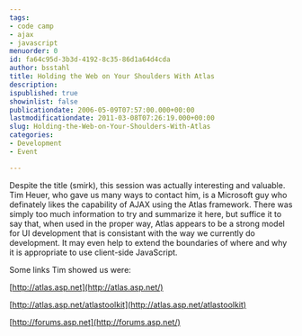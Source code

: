 ```yaml
---
tags:
- code camp
- ajax
- javascript
menuorder: 0
id: fa64c95d-3b3d-4192-8c35-86d1a64d4cda
author: bsstahl
title: Holding the Web on Your Shoulders With Atlas
description: 
ispublished: true
showinlist: false
publicationdate: 2006-05-09T07:57:00.000+00:00
lastmodificationdate: 2011-03-08T07:26:19.000+00:00
slug: Holding-the-Web-on-Your-Shoulders-With-Atlas
categories:
- Development
- Event

---
```

Despite the title (smirk), this session was actually interesting and valuable. Tim Heuer, who gave us many ways to contact him, is a Microsoft guy who definately likes the capability of AJAX using the Atlas framework. There was simply too much information to try and summarize it here, but suffice it to say that, when used in the proper way, Atlas appears to be a strong model for UI development that is consistant with the way we currently do development. It may even help to extend the boundaries of where and why it is appropriate to use client-side JavaScript.   
  
 Some links Tim showed us were:   
  
[http://atlas.asp.net](http://atlas.asp.net/)   
  
[http://atlas.asp.net/atlastoolkit](http://atlas.asp.net/atlastoolkit)   
  
[http://forums.asp.net](http://forums.asp.net/)